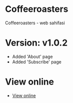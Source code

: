 # Coffeeroasters
Coffeeroasters - web sahifasi

# Version: v1.0.2
- Added 'About' page
- Added 'Subscribe' page
# View online
- <a href="https://dynamic-medovik-7bb80d.netlify.app"> View online </a>
